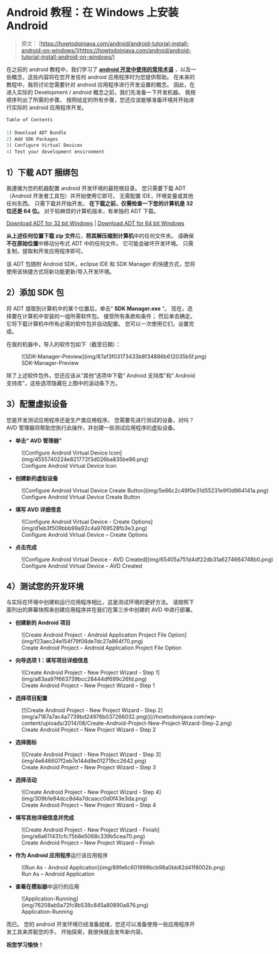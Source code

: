 # Android 教程：在 Windows 上安装 Android

> 原文： [https://howtodoinjava.com/android/android-tutorial-install-android-on-windows/](https://howtodoinjava.com/android/android-tutorial-install-android-on-windows/)

在之前的 android 教程中，我们学习了 [**android 开发中使用的常用术语**](//howtodoinjava.com/android/android-tutorial-key-concepts/ "Android Tutorial : Key Concepts") ，以及一些概念，这些内容将在您开发任何 android 应用程序时为您提供帮助。 在未来的教程中，我将讨论您需要针对 android 应用程序进行开发设置的概念。 因此，在进入实际的 Development / android 概念之前，我们先准备一下开发机器。 我按顺序列出了所需的步骤。 按照给定的所有步骤，您还应该能够准备环境并开始进行实际的 android 应用程序开发。

```java
Table of Contents

1) Download ADT Bundle
2) Add SDK Packages
3) Configure Virtual Devices
4) Test your development environment
```

## 1）下载 ADT 捆绑包

我遵循为您的机器配置 android 开发环境的最短根目录。 您只需要下载 ADT（Android 开发者工具包）并开始使用它即可。 无需配置 IDE，环境变量或其他任何东西。 只需下载并开始开发。
**在下载之前，仅需检查一下您的计算机是 32 位还是 64 位。** 对于较麻烦的计算机版本，有单独的 ADT 下载。

[Download ADT for 32 bit Windows](https://dl.google.com/android/adt/adt-bundle-windows-x86-20140702.zip "32 bit ADT") | [Download ADT for 64 bit Windows](https://dl.google.com/android/adt/adt-bundle-windows-x86_64-20140702.zip "64 bit ADT")

**从上述任何位置下载 zip 文件**后，**将其解压缩到计算机**中的任何文件夹。 请确保**不在原始位置**中移动分布式 ADT 中的任何文件。 它可能会破坏开发环境。 只需复制，提取和开发应用程序即可。

该 ADT 包随附 Android SDK，eclipse IDE 和 SDK Manager 的快捷方式，您将使用该快捷方式将新功能更新/导入开发环境。

## 2）添加 SDK 包

将 ADT 提取到计算机中的某个位置后，单击“ **SDK Manager.exe** ”。 现在，选择要在计算机中安装的一组所需软件包。 接受所有条款和条件； 然后单击确定。 它将下载计算机中所有必需的软件包并自动配置。 您可以一次使用它们，设置完成。

在我的机器中，导入的软件包如下（截至日期）：

<figure aria-describedby="caption-attachment-4161" class="wp-caption aligncenter" id="attachment_4161" style="width: 713px">![SDK-Manager-Preview](img/87af3f03173433b8f34886b612035b5f.png)

<figcaption class="wp-caption-text" id="caption-attachment-4161">SDK-Manager-Preview</figcaption>

</figure>

除了上述软件包外，您还应该从“其他”选项中下载“ Android 支持库”和“ Android 支持库”，这些选项隐藏在上图中的滚动条下方。

## 3）配置虚拟设备

您是开发测试应用程序还是生产类应用程序。 您需要先进行测试的设备，对吗？ AVD 管理器将帮助您执行此操作，并创建一些测试应用程序的虚拟设备。

*   **单击“ AVD 管理器”**

<figure aria-describedby="caption-attachment-4162" class="wp-caption aligncenter" id="attachment_4162" style="width: 537px">![Configure Android Virtual Device Icon](img/4555740224e821772f3d026ba835be96.png)

<figcaption class="wp-caption-text" id="caption-attachment-4162">Configure Android Virtual Device Icon</figcaption>

</figure>

*   **创建新的虚拟设备**

<figure aria-describedby="caption-attachment-4163" class="wp-caption aligncenter" id="attachment_4163" style="width: 697px">![Configure Android Virtual Device Create Button](img/5e66c2c49f0e31d55231e9f0d964141a.png)

<figcaption class="wp-caption-text" id="caption-attachment-4163">Configure Android Virtual Device Create Button</figcaption>

</figure>

*   **填写 AVD 详细信息**

<figure aria-describedby="caption-attachment-4174" class="wp-caption aligncenter" id="attachment_4174" style="width: 489px">![Configure Android Virtual Device - Create Options](img/d1eb3f509bbb99a92c4a9769528fb3e3.png)

<figcaption class="wp-caption-text" id="caption-attachment-4174">Configure Android Virtual Device – Create Options</figcaption>

</figure>

*   **点击完成**

<figure aria-describedby="caption-attachment-4175" class="wp-caption aligncenter" id="attachment_4175" style="width: 697px">![Configure Android Virtual Device - AVD Created](img/65405a751d4df22db31a6274664748b0.png)

<figcaption class="wp-caption-text" id="caption-attachment-4175">Configure Android Virtual Device – AVD Created</figcaption>

</figure>

## 4）测试您的开发环境

与实际在环境中创建和运行应用程序相比，这是测试环境的更好方法。 请按照下面列出的屏幕快照来创建应用程序并在我们在第三步中创建的 AVD 中进行部署。

*   **创建新的 Android 项目**

<figure aria-describedby="caption-attachment-4166" class="wp-caption aligncenter" id="attachment_4166" style="width: 626px">![Create Android Project - Android Application Project File Option](img/f23aec24e154f79f08de7dc27a864f70.png)

<figcaption class="wp-caption-text" id="caption-attachment-4166">Create Android Project – Android Application Project File Option</figcaption>

</figure>

*   **向导选项 1：填写项目详细信息**

<figure aria-describedby="caption-attachment-4167" class="wp-caption aligncenter" id="attachment_4167" style="width: 636px">![Create Android Project - New Project Wizard - Step 1](img/a83aa97f663739bcc28444df699c26fd.png)

<figcaption class="wp-caption-text" id="caption-attachment-4167">Create Android Project – New Project Wizard – Step 1</figcaption>

</figure>

*   **选择项目配置**

<figure aria-describedby="caption-attachment-4168" class="wp-caption aligncenter" id="attachment_4168" style="width: 673px">[![Create Android Project - New Project Wizard - Step 2](img/a7187a7ac4a7739bd24976b037266032.png)](//howtodoinjava.com/wp-content/uploads/2014/08/Create-Android-Project-New-Project-Wizard-Step-2.png)

<figcaption class="wp-caption-text" id="caption-attachment-4168">Create Android Project – New Project Wizard – Step 2</figcaption>

</figure>

*   **选择图标**

<figure aria-describedby="caption-attachment-4169" class="wp-caption aligncenter" id="attachment_4169" style="width: 673px">![Create Android Project - New Project Wizard - Step 3](img/4e646607f2eb7e144d9e012719cc2642.png)

<figcaption class="wp-caption-text" id="caption-attachment-4169">Create Android Project – New Project Wizard – Step 3</figcaption>

</figure>

*   **选择活动**

<figure aria-describedby="caption-attachment-4170" class="wp-caption aligncenter" id="attachment_4170" style="width: 673px">![Create Android Project - New Project Wizard - Step 4](img/309b1e84dcc8d4a7dcaacc0d0f43e3da.png)

<figcaption class="wp-caption-text" id="caption-attachment-4170">Create Android Project – New Project Wizard – Step 4</figcaption>

</figure>

*   **填写其他详细信息并完成**

<figure aria-describedby="caption-attachment-4171" class="wp-caption aligncenter" id="attachment_4171" style="width: 675px">![Create Android Project - New Project Wizard - Finish](img/e6a611431cfc75b8e5068c339b5cea70.png)

<figcaption class="wp-caption-text" id="caption-attachment-4171">Create Android Project – New Project Wizard – Finish</figcaption>

</figure>

*   **作为 Android 应用程序**运行该应用程序

<figure aria-describedby="caption-attachment-4172" class="wp-caption aligncenter" id="attachment_4172" style="width: 652px">![Run As - Android Application](img/89fe6c601999bcb98a0bb82d41f8002b.png)

<figcaption class="wp-caption-text" id="caption-attachment-4172">Run As – Android Application</figcaption>

</figure>

*   **查看在模拟器**中运行的应用

<figure aria-describedby="caption-attachment-4173" class="wp-caption aligncenter" id="attachment_4173" style="width: 460px">![Application-Running](img/76208ab5a72fc8b538c845a80890a876.png)

<figcaption class="wp-caption-text" id="caption-attachment-4173">Application-Running</figcaption>

</figure>

而已。 您的 android 开发环境已经准备就绪，您还可以准备使用一些应用程序开发工具来弄脏您的手。 开始探索，我很快就会发布新内容。

**祝您学习愉快！**